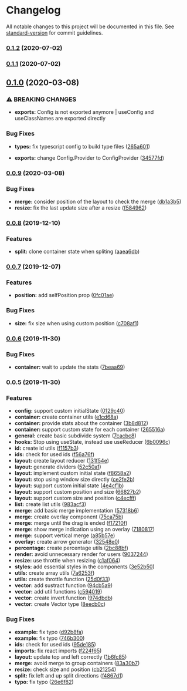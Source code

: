 # Changelog

All notable changes to this project will be documented in this file. See [standard-version](https://github.com/conventional-changelog/standard-version) for commit guidelines.

### [0.1.2](https://github.com/pixore/subdivide/compare/v0.1.1...v0.1.2) (2020-07-02)

### [0.1.1](https://github.com/pixore/subdivide/compare/v0.1.0...v0.1.1) (2020-07-02)

## [0.1.0](https://github.com/pixore/subdivide/compare/v0.0.9...v0.1.0) (2020-03-08)


### ⚠ BREAKING CHANGES

* **exports:** Config is not exported anymore | useConfig and useClassNames are exported directly

### Bug Fixes

* **types:** fix typescript config to build type files ([265a601](https://github.com/pixore/subdivide/commit/265a6012b612b325c44e79b9981b6840de9dc9a9))


* **exports:** change Config.Provider to ConfigProvider ([34577fd](https://github.com/pixore/subdivide/commit/34577fdc9cf4309f6a554c85d2748f051e0f50ea))

### [0.0.9](https://github.com/pixore/subdivide/compare/v0.0.8...v0.0.9) (2020-03-08)


### Bug Fixes

* **merge:** consider position of the layout to check the merge ([db1a3b5](https://github.com/pixore/subdivide/commit/db1a3b51c2c6df606b1fc01b29539a89cd5fc062))
* **resize:** fix the last update size after a resize ([f584962](https://github.com/pixore/subdivide/commit/f58496217e5ff637052ac80028513f2320ca4ca9))

### [0.0.8](https://github.com/pixore/subdivide/compare/v0.0.7...v0.0.8) (2019-12-10)


### Features

* **split:** clone container state when spliting ([aaea6db](https://github.com/pixore/subdivide/commit/aaea6dba65a64aa33773a3e7202b9e585e043da8))

### [0.0.7](https://github.com/pixore/subdivide/compare/v0.0.6...v0.0.7) (2019-12-07)


### Features

* **position:** add selfPosition prop ([0fc01ae](https://github.com/pixore/subdivide/commit/0fc01aebba484c740a64878f10d25550f04eee0e))


### Bug Fixes

* **size:** fix size when using custom position ([c708af1](https://github.com/pixore/subdivide/commit/c708af13c181f15e4d7b2b61419c2f4aa70c4bc5))

### [0.0.6](https://github.com/pixore/subdivide/compare/v0.0.5...v0.0.6) (2019-11-30)


### Bug Fixes

* **container:** wait to update the stats ([7beaa69](https://github.com/pixore/subdivide/commit/7beaa69af1fcee4238171ec2e98717da1a404822))

### 0.0.5 (2019-11-30)


### Features

* **config:** support custom initialState ([0129c40](https://github.com/pixore/subdivide/commit/0129c4098d6aa6cb2c2c1beefd7307f208f26a1f))
* **container:** create container utils ([e1cd68a](https://github.com/pixore/subdivide/commit/e1cd68af217b616670dd426a783942ec1e12e36c))
* **container:** provide stats about the container ([3b8d812](https://github.com/pixore/subdivide/commit/3b8d81206f0288e883ff4b7544155bd7a02d315e))
* **container:** support custom state for each container ([265516a](https://github.com/pixore/subdivide/commit/265516a96920d48136826721e0f7a97bd80a6892))
* **general:** create basic subdivide system ([7cacbc8](https://github.com/pixore/subdivide/commit/7cacbc81fca4295fdc5fd1442710241d956d3d86))
* **hooks:** Stop using useState, instead use useReducer  ([6b0096c](https://github.com/pixore/subdivide/commit/6b0096c504b0cac7e4c62f083a282386f4552969))
* **id:** create id utils ([f1157b3](https://github.com/pixore/subdivide/commit/f1157b342d25fc95a9af6e530915a4cda37fe12f))
* **ids:** check for used ids ([f56a76f](https://github.com/pixore/subdivide/commit/f56a76f8029155f194c05f4cef2f50a7e7b7f307))
* **layout:** create layout reducer ([131f54e](https://github.com/pixore/subdivide/commit/131f54e42c7d1f32e6133b2365742326ef9d02fa))
* **layout:** generate dividers ([52c50a1](https://github.com/pixore/subdivide/commit/52c50a1f3cd1892d6939eeb1b0ba91cc4ae01a49))
* **layout:** implement custom initial state ([f8658a2](https://github.com/pixore/subdivide/commit/f8658a255076db9e01e370768bc0473b7f5ead68))
* **layout:** stop using window size directly ([ce2fe2b](https://github.com/pixore/subdivide/commit/ce2fe2bf53702380ebb44d712b5444ef26494fba))
* **layout:** support custom initial state ([4e4cf1b](https://github.com/pixore/subdivide/commit/4e4cf1b345ab448bfd91e20bc358d4ef3556b937))
* **layout:** support custom position and size ([66827b2](https://github.com/pixore/subdivide/commit/66827b239a771c0d4c23041def4d5318ece98aee))
* **layout:** support custom size and position ([c4ecfff](https://github.com/pixore/subdivide/commit/c4ecfff7fc172533d6fc351464962f2bbd5887aa))
* **list:** create list utils ([983acf3](https://github.com/pixore/subdivide/commit/983acf329442fe372a991fac388cdce919e1d6f9))
* **merge:** add basic merge implementation ([57318b6](https://github.com/pixore/subdivide/commit/57318b6a301d24bff9e2876a5e33def5e083e496))
* **merge:** create overlay component ([75ca75b](https://github.com/pixore/subdivide/commit/75ca75b0e2d0a8246d972604d208f8c610a1767e))
* **merge:** merge until the drag is ended ([f17210f](https://github.com/pixore/subdivide/commit/f17210f168cc67e682f8e51acee200fe72f1a27a))
* **merge:** show merge indication using an overlay ([7180817](https://github.com/pixore/subdivide/commit/7180817c6a7281e9f3cb2c88cc1a0867d1d03a84))
* **merge:** support vertical merge ([a85b57e](https://github.com/pixore/subdivide/commit/a85b57e7e04309f8b3399fd55b23f3a27d619360))
* **overlay:** create arrow generator ([32548e0](https://github.com/pixore/subdivide/commit/32548e0c42f596bcef03d3c8c1bb36977d0f03af))
* **percentage:** create percentage utils ([2bc88bf](https://github.com/pixore/subdivide/commit/2bc88bffeb7f4865f7f754ef40b1b4e493ec6be7))
* **render:** avoid unnecessary render for users ([9037244](https://github.com/pixore/subdivide/commit/90372440e8a4a70f927f6e6d315bdcc4f433c4ea))
* **resize:** use throttle when resizing ([c1af064](https://github.com/pixore/subdivide/commit/c1af06405b29bdd063692e654394f8ab3ca4ba06))
* **styles:** add essential styles in the components ([3e52b50](https://github.com/pixore/subdivide/commit/3e52b508d1ac4298c38b0539a0ff6dcd16bbf9af))
* **utils:** create array utils ([7a6253f](https://github.com/pixore/subdivide/commit/7a6253f9a6ddb85c0aa17914fcf842fad5606211))
* **utils:** create throttle function ([25d0f33](https://github.com/pixore/subdivide/commit/25d0f331f7151d5366957911a97961bdab0b9b7e))
* **vector:** add sustract function ([94cb5a9](https://github.com/pixore/subdivide/commit/94cb5a9ac4330074170b72d94c58a72a01af6d19))
* **vector:** add util functions ([c594019](https://github.com/pixore/subdivide/commit/c5940192cbd1efbd60a838896368e01db165271c))
* **vector:** create invert function ([974dbdb](https://github.com/pixore/subdivide/commit/974dbdb622dd7372a53fd9cf6e7cb1c8c82f1d6c))
* **vector:** create Vector type ([8eecb0c](https://github.com/pixore/subdivide/commit/8eecb0cdd897ab8ad58a6b8cc9564379a6d401ec))


### Bug Fixes

* **example:** fix typo ([d92b8fa](https://github.com/pixore/subdivide/commit/d92b8fa6e6a13eb6b8fa638c2fbdcbb4eb9496da))
* **example:** fix typo ([746b300](https://github.com/pixore/subdivide/commit/746b300cab50cc860dabaac0d06c1074c66d89b9))
* **ids:** check for used ids ([95de185](https://github.com/pixore/subdivide/commit/95de1854ada3ad2ee9c612be24ad62ebd3590359))
* **imports:** fix react imports ([f224f65](https://github.com/pixore/subdivide/commit/f224f652bed400b4f467e12d8f5687985d057f6f))
* **layout:** update top and left correctly ([1b6fc85](https://github.com/pixore/subdivide/commit/1b6fc8528b62b4361be9629cb13fa5b59d299125))
* **merge:** avoid merge to group containers ([83a30b7](https://github.com/pixore/subdivide/commit/83a30b7a6f0b6bf52a4a562532b02ffb3e0fe3cc))
* **resize:** check size and position ([cb21254](https://github.com/pixore/subdivide/commit/cb21254c744f433c4b1e38bd4ccc319356d6772e))
* **split:** fix left and up split directions ([f4867d1](https://github.com/pixore/subdivide/commit/f4867d19cc4541a46aa835d5bbd4fde357fb5df5))
* **typo:** fix typo ([26e6f82](https://github.com/pixore/subdivide/commit/26e6f826699fe283c36db6098f44581d841337e5))

